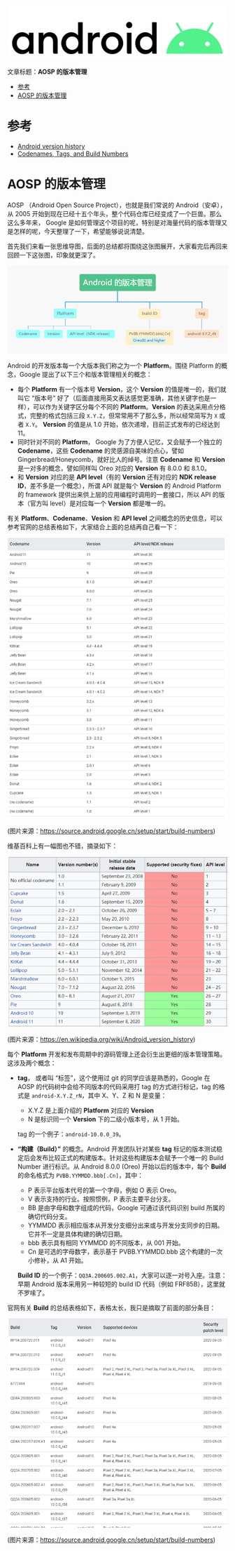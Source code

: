 
![](./diagrams/android.png)

文章标题：**AOSP 的版本管理**

<!-- TOC -->

- [参考](#参考)
- [AOSP 的版本管理](#aosp-的版本管理)

<!-- /TOC -->

# 参考

- [Android version history](https://en.wikipedia.org/wiki/Android_version_history)
- [Codenames, Tags, and Build Numbers](https://source.android.google.cn/setup/start/build-numbers)

# AOSP 的版本管理

AOSP （Android Open Source Project），也就是我们常说的 Android（安卓），从 2005 开始到现在已经十五个年头，整个代码仓库已经变成了一个巨兽。那么这么多年来， Google 是如何管理这个项目的呢，特别是对海量代码的版本管理又是怎样的呢，今天整理了一下，希望能够说说清楚。

首先我们来看一张思维导图，后面的总结都将围绕这张图展开，大家看完后再回来回顾一下这张图，印象就更深了。

![](./diagrams/20211027-platform-version/android-version.png)

Android 的开发版本每一个大版本我们称之为一个 **Platform**。围绕 Platform 的概念，Google 提出了以下三个和版本管理相关的概念：
- 每个 **Platform** 有一个版本号 **Version**，这个 **Version** 的值是唯一的，我们就叫它 “版本号” 好了（后面直接用英文表达感觉更准确，其他关键字也是一样），可以作为关键字区分每个不同的 **Platform**。**Version** 的表达采用点分格式，完整的格式包括三段 `X.Y.Z`，但常常用不了那么多，所以经常简写为 `X` 或者 `X.Y`。 **Version** 的值是从 1.0 开始，依次递增，目前正式发布的已经达到 11。
- 同时针对不同的 **Platform**， Google 为了方便人记忆，又会赋予一个独立的 **Codename**，这些 **Codename** 的灵感源自美味的点心，譬如Gingerbread/Honeycomb，就好比人的绰号。注意 **Codename** 和 **Version** 是一对多的概念，譬如同样叫 Oreo 对应的 **Version** 有 8.0.0 和 8.1.0。
- 和 **Version** 对应的是 **API level**（有的 **Version** 还有对应的 **NDK release ID**，差不多是一个概念），所谓 API 就是每个 **Version** 的 Android Platform 的 framework 提供出来供上层的应用编程时调用的一套接口，所以 API 的版本（官方叫 level）是对应每一个 **Version** 都是唯一的。

有关 **Platform**、**Codename**、**Vesion** 和 **API level** 之间概念的历史信息，可以参考官网的总结表格如下，大家结合上面的总结再自己看一下：

![](./diagrams/20211027-platform-version/android-codename.png)

(图片来源：https://source.android.google.cn/setup/start/build-numbers)

维基百科上有一幅图也不错，摘录如下：

![](./diagrams/20211027-platform-version/android-codename-wiki.png)

(图片来源：https://en.wikipedia.org/wiki/Android_version_history)

每个 **Platform** 开发和发布周期中的源码管理上还会衍生出更细的版本管理策略。这涉及两个概念：
- **tag**， 或者叫 “标签”，这个使用过 git 的同学应该是熟悉的，Google 在 AOSP 的代码树中会给不同版本的代码采用打 tag 的方式进行标记，tag 的格式是 `android-X.Y.Z_rN`，其中 X、Y、Z 和 N 是变量：
    - X.Y.Z 是上面介绍的 **Platform** 对应的 **Version**
    - N 是标识同一个 **Version** 下的二级小版本号，从 1 开始。

    tag 的一个例子：`android-10.0.0_39`。

- **“构建（Build）”** 的概念。Android 开发团队针对某些 **tag** 标记的版本测试稳定后会发布比较正式的构建版本。针对这些构建版本会赋予一个唯一的 Build Number 进行标识。从 Android 8.0.0 (Oreo) 开始以后的版本中，每个 **Build** 的命名格式为 `PVBB.YYMMDD.bbb[.Cn]`，其中：
    - P 表示平台版本代号的第一个字母，例如 O 表示 Oreo。
    - V 表示支持的行业。按照惯例，P 表示主要平台分支。
    - BB 是由字母和数字组成的代码，Google 可通过该代码识别 build 所属的确切代码分支。
    - YYMMDD 表示相应版本从开发分支细分出来或与开发分支同步的日期。它并不一定是具体构建的确切日期。
    - bbb 表示具有相同 YYMMDD 的不同版本，从 001 开始。
    - Cn 是可选的字母数字，表示基于 PVBB.YYMMDD.bbb 这个构建的一次小修补，从 A1 开始。

    **Build ID** 的一个例子：`QQ3A.200605.002.A1`，大家可以逐一对号入座。注意：早期 Android 版本采用另一种较短的 build ID 代码（例如 FRF85B），这里就不罗嗦了。

官网有关 **Build** 的总结表格如下，表格太长，我只是摘取了前面的部分条目：

![](./diagrams/20211027-platform-version/android-build.png)

(图片来源：https://source.android.google.cn/setup/start/build-numbers)

